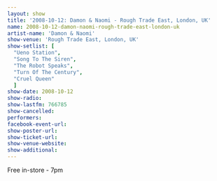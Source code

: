 ```yaml
---
layout: show
title: '2008-10-12: Damon & Naomi - Rough Trade East, London, UK'
name: 2008-10-12-damon-naomi-rough-trade-east-london-uk
artist-name: 'Damon & Naomi'
show-venue: 'Rough Trade East, London, UK'
show-setlist: [
  "Ueno Station",
  "Song To The Siren",
  "The Robot Speaks",
  "Turn Of The Century",
  "Cruel Queen"
  ]
show-date: 2008-10-12
show-radio: 
show-lastfm: 766785
show-cancelled: 
performers: 
facebook-event-url: 
show-poster-url: 
show-ticket-url: 
show-venue-website: 
show-additional: 
---
```


Free in-store - 7pm